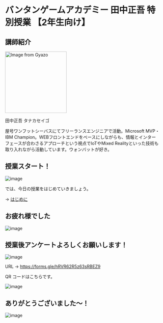 # バンタンゲームアカデミー 田中正吾 特別授業 【2年生向け】

## 講師紹介

<img src="https://i.gyazo.com/0116e8a74666ace1a45096ae02b54347.jpg" alt="Image from Gyazo" width="200"/>

田中正吾 タナカセイゴ

屋号ワンフットシーバスにてフリーランスエンジニアで活動。Microsoft MVP・IBM Champion。WEBフロントエンドをベースにしながらも、情報とインターフェースが合わさるアプローチという視点でIoTやMixed Realityといった技術も取り入れながら活動しています。ウォンバットが好き。

## 授業スタート！

![image](https://i.gyazo.com/9e0eefffd6cf76fc45e70b1ac8a7f838.png)

では、今日の授業をはじめていきましょう。

→ [はじめに](01-getting-started.md)

## お疲れ様でした

![image](https://i.gyazo.com/5a6aa1d064fcd403fa67091c7d0e417a.png)

## 授業後アンケートよろしくお願いします！

![image](https://i.gyazo.com/7326b005e68b68481b4dabb007942abc.png)

URL → https://forms.gle/hRVR62R5z63sRBEZ9

QR コードはこちらです。

![image](https://i.gyazo.com/6e65cc7310472f39f5cbdbf3413fcef7.png)

## ありがとうございました～！

![image](https://i.gyazo.com/6132b1f8e99f5725151417d7c146c6d2.png)